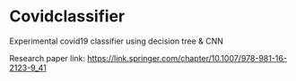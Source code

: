 # Covidclassifier

Experimental covid19 classifier using decision tree &amp; CNN

Research paper link: https://link.springer.com/chapter/10.1007/978-981-16-2123-9_41

